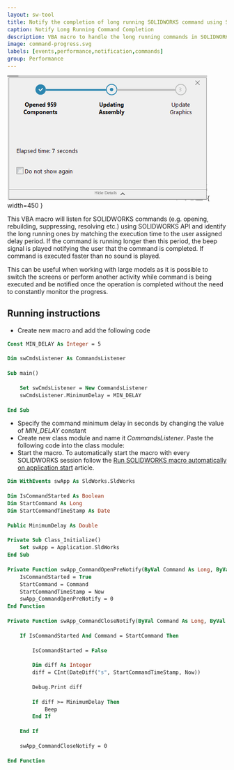 ```yaml
---
layout: sw-tool
title: Notify the completion of long running SOLIDWORKS command using SOLIDWORKS API
caption: Notify Long Running Command Completion
description: VBA macro to handle the long running commands in SOLIDWORKS (open, rebuild, suppress etc.) and beep to notify its completion
image: command-progress.svg
labels: [events,performance,notification,commands]
group: Performance
---
```

![Opening large assembly document in SOLIDWORKS](opening-file-progressbar.png){ width=450 }

This VBA macro will listen for SOLIDWORKS commands (e.g. opening, rebuilding, suppressing, resolving etc.) using SOLIDWORKS API and identify the long running ones by matching the execution time to the user assigned delay period. If the command is running longer then this period, the beep signal is played notifying the user that the command is completed. If command is executed faster than no sound is played.

This can be useful when working with large models as it is possible to switch the screens or perform another activity while command is being executed and be notified once the operation is completed without the need to constantly monitor the progress.

## Running instructions

* Create new macro and add the following code

~~~ vb
Const MIN_DELAY As Integer = 5

Dim swCmdsListener As CommandsListener

Sub main()

    Set swCmdsListener = New CommandsListener
    swCmdsListener.MinimumDelay = MIN_DELAY
    
End Sub
~~~



* Specify the command minimum delay in seconds by changing the value of *MIN_DELAY* constant
* Create new class module and name it *CommandsListener*. Paste the following code into the class module:
* Start the macro. To automatically start the macro with every SOLIDWORKS session follow the [Run SOLIDWORKS macro automatically on application start](/docs/codestack/solidworks-api/getting-started/macros/run-macro-on-solidworks-start/) article.

~~~ vb
Dim WithEvents swApp As SldWorks.SldWorks

Dim IsCommandStarted As Boolean
Dim StartCommand As Long
Dim StartCommandTimeStamp As Date

Public MinimumDelay As Double

Private Sub Class_Initialize()
    Set swApp = Application.SldWorks
End Sub

Private Function swApp_CommandOpenPreNotify(ByVal Command As Long, ByVal UserCommand As Long) As Long
    IsCommandStarted = True
    StartCommand = Command
    StartCommandTimeStamp = Now
    swApp_CommandOpenPreNotify = 0
End Function

Private Function swApp_CommandCloseNotify(ByVal Command As Long, ByVal reason As Long) As Long
    
    If IsCommandStarted And Command = StartCommand Then
    
        IsCommandStarted = False
    
        Dim diff As Integer
        diff = CInt(DateDiff("s", StartCommandTimeStamp, Now))
        
        Debug.Print diff
        
        If diff >= MinimumDelay Then
            Beep
        End If
        
    End If
    
    swApp_CommandCloseNotify = 0
    
End Function
~~~


